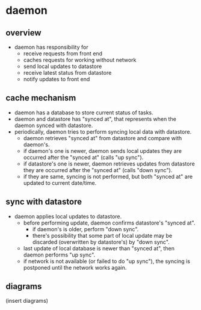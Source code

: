 # daemon

## overview

* daemon has responsibility for
  * receive requests from front end
  * caches requests for working without network
  * send local updates to datastore
  * receive latest status from datastore 
  * notify updates to front end

## cache mechanism

* daemon has a database to store current status of tasks.
* daemon and datastore has "synced at", that represents when the daemon synced with datastore.
* periodically, daemon tries to perform syncing local data with datastore. 
  * daemon retrieves "synced at" from datastore and compare with daemon's.
  * if daemon's one is newer, daemon sends local updates they are occurred after the "synced at" (calls "up sync").
  * if datastore's one is newer, daemon retrieves updates from datastore they are occurred after the "synced at" (calls "down sync").
  * if they are same, syncing is not performed, but both "synced at" are updated to current date/time.

## sync with datastore

* daemon applies local updates to datastore.
  * before performing update, daemon confirms datastore's "synced at".
    * if daemon's is older, perform "down sync".
    * there's possibility that some part of local update may be discarded (overwritten by datastore's) by "down sync".
  * last update of local database is newer than "synced at", then daemon performs "up sync".
  * if network is not available (or failed to do "up sync"), the syncing is postponed until the network works again.

## diagrams

(insert diagrams)
